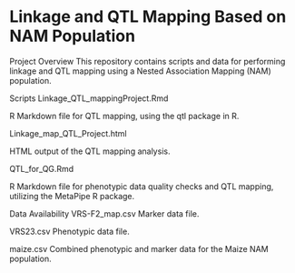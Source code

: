 # Linkage and QTL Mapping Based on NAM Population
Project Overview
This repository contains scripts and data for performing linkage and QTL mapping using a Nested Association Mapping (NAM) population.

Scripts
Linkage_QTL_mappingProject.Rmd

R Markdown file for QTL mapping, using the qtl package in R.

Linkage_map_QTL_Project.html

HTML output of the QTL mapping analysis.

QTL_for_QG.Rmd

R Markdown file for phenotypic data quality checks and QTL mapping, utilizing the MetaPipe R package.

Data Availability
VRS-F2_map.csv
Marker data file.

VRS23.csv
Phenotypic data file.

maize.csv
Combined phenotypic and marker data for the Maize NAM population.
